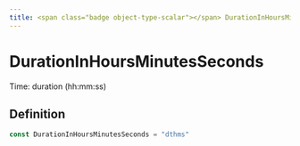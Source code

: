 ```yaml
---
title: <span class="badge object-type-scalar"></span> DurationInHoursMinutesSeconds
---
```

# <span class="badge object-type-scalar"></span> DurationInHoursMinutesSeconds

Time: duration (hh:mm:ss)

## Definition

```go
const DurationInHoursMinutesSeconds = "dthms"
```
